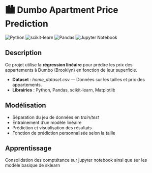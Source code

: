 # 🏙️ Dumbo Apartment Price Prediction

![Python](https://img.shields.io/badge/Python-3776AB?style=for-the-badge&logo=python&logoColor=white)
![scikit-learn](https://img.shields.io/badge/scikit--learn-F7931E?style=for-the-badge&logo=scikit-learn&logoColor=white)
![Pandas](https://img.shields.io/badge/Pandas-150458?style=for-the-badge&logo=pandas&logoColor=white)
![Jupyter Notebook](https://img.shields.io/badge/Jupyter%20Notebook-F37626?style=for-the-badge&logo=jupyter&logoColor=white)

## Description

Ce projet utilise la **régression linéaire** pour prédire les prix des appartements à Dumbo (Brooklyn) en fonction de leur superficie.

- **Dataset** : *home_dataset.csv* — Données sur les tailles et prix des appartements.
- **Librairies** : Python, Pandas, scikit-learn, Matplotlib

## Modélisation

- Séparation du jeu de données en *train/test*
- Entraînement d’un modèle linéaire
- Prédiction et visualisation des résultats
- Fonction de prédiction personnalisée selon la taille

## Apprentissage 

Consolidation des comptétance sur jupyter notebook ainsi que sur les modèle basique de sklearn

